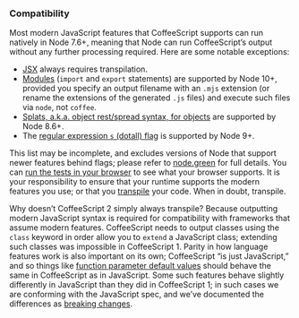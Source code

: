 ### Compatibility

Most modern JavaScript features that CoffeeScript supports can run natively in Node 7.6+, meaning that Node can run CoffeeScript’s output without any further processing required. Here are some notable exceptions:

*  [JSX](#jsx) always requires transpilation.
*  [Modules](#modules) (`import` and `export` statements) are supported by Node 10+, provided you specify an output filename with an `.mjs` extension (or rename the extensions of the generated `.js` files) and execute such files via `node`, not `coffee`.
*  [Splats, a.k.a. object rest/spread syntax, for objects](http://coffeescript.org/#splats) are supported by Node 8.6+.
*  The [regular expression `s` (dotall) flag](https://github.com/tc39/proposal-regexp-dotall-flag) is supported by Node 9+.

This list may be incomplete, and excludes versions of Node that support newer features behind flags; please refer to [node.green](http://node.green/) for full details. You can [run the tests in your browser](test.html) to see what your browser supports. It is your responsibility to ensure that your runtime supports the modern features you use; or that you [transpile](#transpilation) your code. When in doubt, transpile.

Why doesn’t CoffeeScript 2 simply always transpile? Because outputting modern JavaScript syntax is required for compatibility with frameworks that assume modern features. CoffeeScript needs to output classes using the `class` keyword in order allow you to `extend` a JavaScript class; extending such classes was impossible in CoffeeScript 1. Parity in how language features work is also important on its own; CoffeeScript “is just JavaScript,” and so things like [function parameter default values](#breaking-changes-default-values) should behave the same in CoffeeScript as in JavaScript. Some such features behave slightly differently in JavaScript than they did in CoffeeScript 1; in such cases we are conforming with the JavaScript spec, and we’ve documented the differences as [breaking changes](#breaking-changes).
